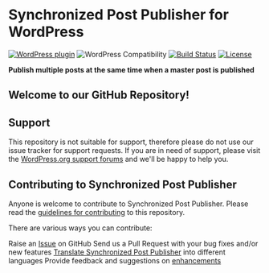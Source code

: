 # Synchronized Post Publisher for WordPress

[![WordPress plugin](https://img.shields.io/wordpress/plugin/v/synchronized-post-publisher.svg)]() ![WordPress Compatibility](https://img.shields.io/wordpress/v/synchronized-post-publisher.svg) [![Build Status](https://travis-ci.org/KB-Support/kb-support.svg?branch=master)](https://travis-ci.org/mikeyhoward1977/synchronized-post-publisher) [![License](https://img.shields.io/badge/license-GPL--2.0%2B-red.svg)](https://github.com/mikeyhoward1977/synchronized-post-publisher/blob/master/license.txt)

**Publish multiple posts at the same time when a master post is published**

## Welcome to our GitHub Repository!

## Support
This repository is not suitable for support, therefore please do not use our issue tracker for support requests.
If you are in need of support, please visit the [WordPress.org support forums](https://wordpress.org/support/plugin/synchronized-post-publisher) and we'll be happy to help you.

## Contributing to Synchronized Post Publisher
Anyone is welcome to contribute to Synchronized Post Publisher. Please read the [guidelines for contributing](https://github.com/mikeyhoward1977/synchronized-post-publisher/blob/master/CONTRIBUTING.md) to this repository.

There are various ways you can contribute:

Raise an [Issue](https://github.com/mikeyhoward1977/synchronized-post-publisher) on GitHub
Send us a Pull Request with your bug fixes and/or new features
[Translate Synchronized Post Publisher](https://translate.wordpress.org/projects/wp-plugins/synchronized-post-publisher) into different languages
Provide feedback and suggestions on [enhancements](https://github.com/mikeyhoward1977/synchronized-post-publisher/issues?direction=desc&labels=Enhancement&page=1&sort=created&state=open)

